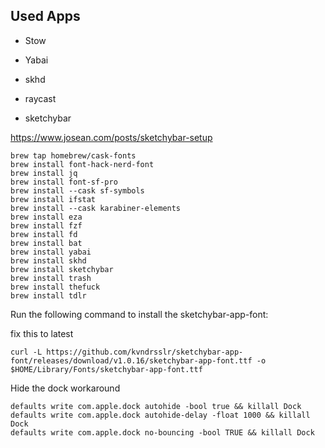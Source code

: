 ## Used Apps

- Stow
- Yabai
- skhd
- raycast


- sketchybar

https://www.josean.com/posts/sketchybar-setup

```
brew tap homebrew/cask-fonts
brew install font-hack-nerd-font
brew install jq
brew install font-sf-pro
brew install --cask sf-symbols
brew install ifstat
brew install --cask karabiner-elements
brew install eza
brew install fzf
brew install fd 
brew install bat
brew install yabai
brew install skhd
brew install sketchybar
brew install trash
brew install thefuck
brew install tdlr
```

Run the following command to install the sketchybar-app-font:

fix this to latest
```
curl -L https://github.com/kvndrsslr/sketchybar-app-font/releases/download/v1.0.16/sketchybar-app-font.ttf -o $HOME/Library/Fonts/sketchybar-app-font.ttf
```

Hide the dock workaround
```
defaults write com.apple.dock autohide -bool true && killall Dock
defaults write com.apple.dock autohide-delay -float 1000 && killall Dock
defaults write com.apple.dock no-bouncing -bool TRUE && killall Dock
```